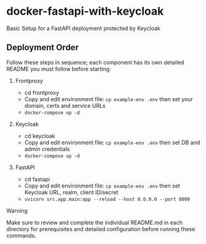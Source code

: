 # docker-fastapi-with-keycloak
Basic Setup for a FastAPI deployment protected by Keycloak

## Deployment Order
Follow these steps in sequence; each component has its own detailed README you must follow before starting:

1. Frontproxy
   - cd frontproxy
   - Copy and edit environment file: `cp example-env .env` then set your domain, certs and service URLs
   - `docker-compose up -d`

2. Keycloak
   - cd keycloak
   - Copy and edit environment file: `cp example-env .env` then set DB and admin credentials
   - `docker-compose up -d`

3. FastAPI
   - cd fastapi
   - Copy and edit environment file: `cp example-env .env` then set Keycloak URL, realm, client ID/secret
   - `uvicorn src.app.main:app --reload --host 0.0.0.0 --port 8000`


> [!WARNING] 
>Make sure to review and complete the individual README.md in each directory for prerequisites and detailed configuration before running these commands.
